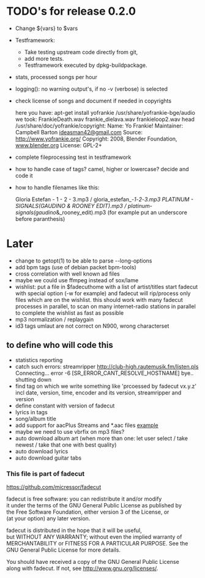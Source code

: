# TODO's for release 0.2.0

* Change ${vars} to $vars
* Testframework:
	* Take testing upstream code directly from git,
	* add more tests.
	* Testframework executed by dpkg-buildpackage.
* stats, processed songs per hour
* logging(): no warning output's, if no -v (verbose) is selected
* check license of songs and document if needed in copyrights

	here you have:
	apt-get install yofrankie
	/usr/share/yofrankie-bge/audio
	we took:
	FrankieDeath.wav
	frankie_dielava.wav
	frankieloop2.wav
        head /usr/share/doc/yofrankie/copyright:
	Name: Yo Frankie!
	Maintainer: Campbell Barton <ideasman42@gmail.com>
	Source: http://www.yofrankie.org/
	Copyright: 2008, Blender Foundation, www.blender.org
	License: GPL-2+

* complete fileprocessing test in testframework
* how to handle case of tags? camel, higher or lowercase? decide and code it
* how to handle filenames like this: 

	Gloria Estefan - 1 - 2 - 3.mp3 / gloria_estefan_-_1_-_2_-_3.mp3
	PLATINUM - SIGNALS(GAUDINO & ROONEY EDIT).mp3 / platinum_-_signals(gaudino_&_rooney_edit).mp3
	(for example put an underscore before paranthesis)

# Later

* change to getopt(1) to be able to parse --long-options
* add bpm tags (use of debian packet bpm-tools)
* cross correlation with well known ad files
* maybe we could use ffmpeg instead of sox/lame 
* wishlist: put a file in $fadecuthome with a list of artist/titles
	start fadecut with special option (-w for example) and fadecut
	will rip/process only files which are on the wishlist.
	this should work with many fadecut processes in parallel, to scan on
	many internet-radio stations in parallel to complete the wishlist as
	fast as possible
* mp3 normalization / replaygain   
* id3 tags umlaut are not correct on N900, wrong characterset

## to define who will code this
* statistics reporting
* catch such errors:
	streamripper http://club-high.rautemusik.fm/listen.pls
	Connecting...
	error -6 [SR_ERROR_CANT_RESOLVE_HOSTNAME]
	bye..
	shutting down
* find tag on which we write something like 'prcoessed by fadecut vx.y.z' incl date, version, time, encoder and its version, streamripper and version
* define constant with version of fadecut
* lyrics in tags
* song/album title
* add support for aacPlus Streams and \*.aac files [example](http://www.radioswissjazz.ch/live/aacp.m3u)
* maybe we need to use vbrfix on mp3 files? 
* auto download album art (when more than one: let user select / take newest / take that one with best quality)
* auto download lyrics
* auto download guitar tabs

### This file is part of fadecut

https://github.com/micressor/fadecut                                            
                                                                                
fadecut is free software: you can redistribute it and/or modify                 
it under the terms of the GNU General Public License as published by            
the Free Software Foundation, either version 3 of the License, or               
(at your option) any later version.                                             
                                                                                
fadecut is distributed in the hope that it will be useful,                      
but WITHOUT ANY WARRANTY; without even the implied warranty of                  
MERCHANTABILITY or FITNESS FOR A PARTICULAR PURPOSE.  See the                   
GNU General Public License for more details.                                    
                                                                                
You should have received a copy of the GNU General Public License               
along with fadecut.  If not, see <http://www.gnu.org/licenses/>.
